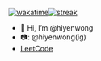 [![wakatime](https://wakatime.com/badge/user/53dbcd32-dca2-480e-8761-a29001014810.svg)](https://wakatime.com/@53dbcd32-dca2-480e-8761-a29001014810)[![streak](https://img.shields.io/endpoint?url=https://codeium.com/badges/user/deftly-eligible-sora-11955/streak)](https://codeium.com/profile/deftly-eligible-sora-11955)
- 👋 Hi, I’m @hiyenwong
- 📷: @hiyenwong(ig)
- [LeetCode](https://leetcode.cn/u/hiyenwong/)

<!---
hiyenwong/hiyenwong is a ✨ special ✨ repository because its `README.md` (this file) appears on your GitHub profile.
You can click the Preview link to take a look at your changes.
--->


